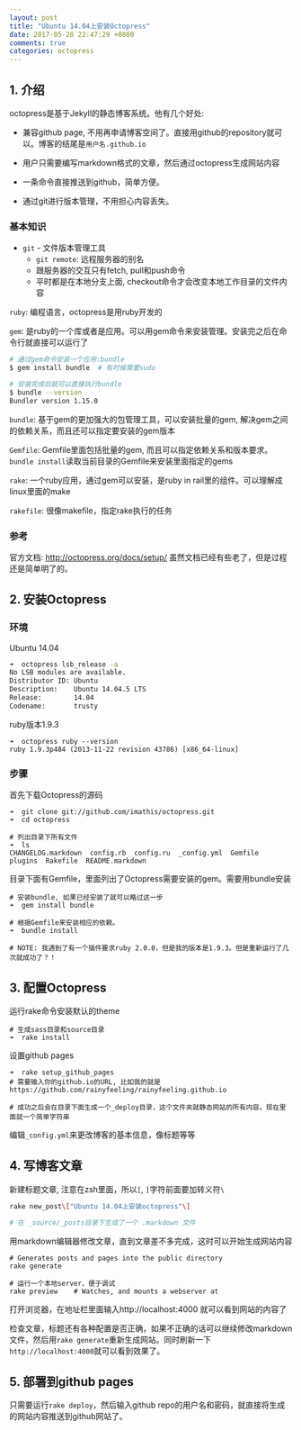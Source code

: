 ```yaml
---
layout: post
title: "Ubuntu 14.04上安装Octopress"
date: 2017-05-28 22:47:29 +0800
comments: true
categories: octopress
---
```


## 1. 介绍
octopress是基于Jekyll的静态博客系统。他有几个好处:

* 兼容github page, 不用再申请博客空间了。直接用github的repository就可以。博客的结尾是`用户名.github.io`

* 用户只需要编写markdown格式的文章，然后通过octopress生成网站内容
* 一条命令直接推送到github，简单方便。
* 通过git进行版本管理，不用担心内容丢失。

### 基本知识

* `git` - 文件版本管理工具
   * `git remote`: 远程服务器的别名
   * 跟服务器的交互只有fetch, pull和push命令
   * 平时都是在本地分支上面, checkout命令才会改变本地工作目录的文件内容

`ruby`: 编程语言，octopress是用ruby开发的

`gem`: 是ruby的一个库或者是应用。可以用gem命令来安装管理。安装完之后在命令行就直接可以运行了

```sh
# 通过gem命令安装一个应用:bundle
$ gem install bundle  # 有时候需要sudo

# 安装完成后就可以直接执行bundle
$ bundle --version
Bundler version 1.15.0
```

`bundle`: 基于gem的更加强大的包管理工具，可以安装批量的gem, 解决gem之间的依赖关系，而且还可以指定要安装的gem版本

`Gemfile`: Gemfile里面包括批量的gem, 而且可以指定依赖关系和版本要求。
	`bundle install`读取当前目录的Gemfile来安装里面指定的gems

`rake`: 一个ruby应用，通过gem可以安装，是ruby in rail里的组件。可以理解成linux里面的make

`rakefile`: 很像makefile，指定rake执行的任务


### 参考
官方文档: http://octopress.org/docs/setup/
虽然文档已经有些老了，但是过程还是简单明了的。

## 2. 安装Octopress
### 环境
Ubuntu 14.04
```sh
➜  octopress lsb_release -a
No LSB modules are available.
Distributor ID: Ubuntu
Description:    Ubuntu 14.04.5 LTS
Release:        14.04
Codename:       trusty
```
ruby版本1.9.3
```
➜  octopress ruby --version
ruby 1.9.3p484 (2013-11-22 revision 43786) [x86_64-linux]
```
### 步骤
首先下载Octopress的源码
```
➜  git clone git://github.com/imathis/octopress.git
➜  cd octopress

# 列出目录下所有文件
➜  ls
CHANGELOG.markdown  config.rb  config.ru  _config.yml  Gemfile  plugins  Rakefile  README.markdown
```
目录下面有Gemfile，里面列出了Octopress需要安装的gem。需要用bundle安装
```
# 安装bundle, 如果已经安装了就可以略过这一步
➜  gem install bundle

# 根据Gemfile来安装相应的依赖。
➜  bundle install

# NOTE: 我遇到了有一个插件要求ruby 2.0.0，但是我的版本是1.9.3。但是重新运行了几次就成功了？！
```

## 3. 配置Octopress
运行rake命令安装默认的theme
```
# 生成sass目录和source目录
➜  rake install
```
设置github pages
```
➜  rake setup_github_pages
# 需要输入你的github.io的URL, 比如我的就是https://github.com/rainyfeeling/rainyfeeling.github.io

# 成功之后会在目录下面生成一个_deploy目录，这个文件夹就静态网站的所有内容。现在里面就一个简单字符串
```
编辑`_config.yml`来更改博客的基本信息，像标题等等

## 4. 写博客文章
新建标题文章, 注意在zsh里面，所以`[`, `]`字符前面要加转义符`\`
```sh
rake new_post\["Ubuntu 14.04上安装octopress"\]

# 在 _source/_posts目录下生成了一个 .markdown 文件
```
用markdown编辑器修改文章，直到文章差不多完成，这时可以开始生成网站内容
```
# Generates posts and pages into the public directory
rake generate

# 运行一个本地server，便于调试
rake preview    # Watches, and mounts a webserver at 
```

打开浏览器，在地址栏里面输入http://localhost:4000 就可以看到网站的内容了

检查文章，标题还有各种配置是否正确，如果不正确的话可以继续修改markdown文件，然后用`rake generate`重新生成网站。同时刷新一下`http://localhost:4000`就可以看到效果了。

## 5. 部署到github pages
只需要运行`rake deploy`，然后输入github repo的用户名和密码，就直接将生成的网站内容推送到github网站了。
